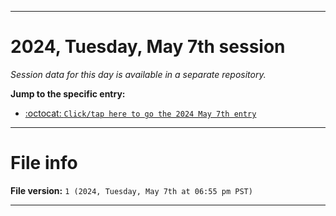 
***

# 2024, Tuesday, May 7th session

_Session data for this day is available in a separate repository._

**Jump to the specific entry:**

- [:octocat: `Click/tap here to go the 2024 May 7th entry`](https://github.com/seanpm2001/SeansLifeArchive_Images_TinyTower_Y2024/tree/SeansLifeArchive_Images_TinyTower_Y2024_Main-dev/2024/05_May/07/)

***

# File info

**File version:** `1 (2024, Tuesday, May 7th at 06:55 pm PST)`

***
